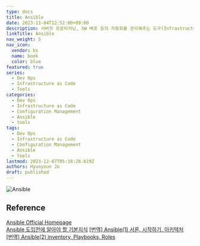 ```yaml
---
type: docs
title: Ansible
date: 2023-11-04T12:52:00+09:00
description: 서버의 프로비저닝, SW 배포 등의 자동화를 관리해주는 도구(Infrastructure as Code)
linkTitle: Ansible
nav_weight: 5
nav_icon:
  vendor: bs
  name: book
  color: blue
featured: true
series:
  - Dev Ops
  - Infrastructure as Code
  - Tools
categories:
  - Dev Ops
  - Infrastructure as Code
  - Configuration Management
  - Ansible
  - tools
tags:
  - Dev Ops
  - Infrastructure as Code
  - Configuration Management
  - Ansible
  - tools
lastmod: 2023-12-07T05:18:26.619Z
authors: Hyunyoun Jo
draft: published
---
```


![Ansible](/dev-ops/0_4TFAqKIJIuldtG9X.webp "https://medium.com/@itsinil/ansible-%EC%9D%B8%ED%94%84%EB%9D%BC-%EC%9E%90%EB%8F%99%ED%99%94-82376d4b9ca3")

## Reference

[Ansible Official Homepage](https://www.ansible.com/)  
[Ansible 도입전에 알아야 할 기본지식](https://medium.com/@itsinil/ansible-%EC%9D%B8%ED%94%84%EB%9D%BC-%EC%9E%90%EB%8F%99%ED%99%94-82376d4b9ca3)
[[번역] Ansible(1) 서론, 시작하기, 아키텍처](https://velog.io/@hanblueblue/%EB%B2%88%EC%97%AD-Ansible)  
[[번역] Ansible(2) inventory, Playbooks, Roles](https://velog.io/@hanblueblue/%EB%B2%88%EC%97%AD-Ansible2-%ED%94%8C%EB%A0%88%EC%9D%B4%EB%B6%81)
